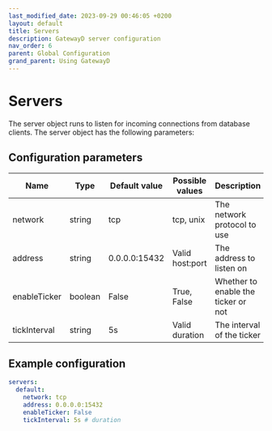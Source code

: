 ```yaml
---
last_modified_date: 2023-09-29 00:46:05 +0200
layout: default
title: Servers
description: GatewayD server configuration
nav_order: 6
parent: Global Configuration
grand_parent: Using GatewayD
---
```


# Servers

The server object runs to listen for incoming connections from database clients. The server object has the following parameters:

## Configuration parameters

| Name         | Type    | Default value | Possible values | Description                         |
| ------------ | ------- | ------------- | --------------- | ----------------------------------- |
| network      | string  | tcp           | tcp, unix       | The network protocol to use         |
| address      | string  | 0.0.0.0:15432 | Valid host:port | The address to listen on            |
| enableTicker | boolean | False         | True, False     | Whether to enable the ticker or not |
| tickInterval | string  | 5s            | Valid duration  | The interval of the ticker          |

## Example configuration

```yaml
servers:
  default:
    network: tcp
    address: 0.0.0.0:15432
    enableTicker: False
    tickInterval: 5s # duration
```
